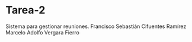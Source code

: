 # Tarea-2
Sistema para gestionar reuniones.
Francisco Sebastián Cifuentes Ramírez
Marcelo Adolfo Vergara Fierro
